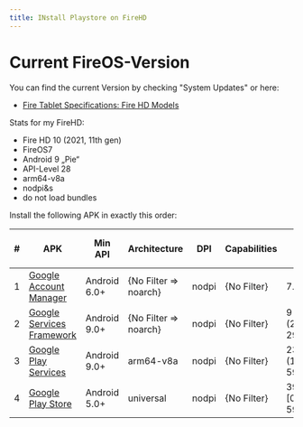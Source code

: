 ```yaml
---
title: INstall Playstore on FireHD
---
```


# Current FireOS-Version
You can find the current Version by checking "System Updates" or here:
* [Fire Tablet Specifications: Fire HD Models](https://developer.amazon.com/docs/fire-tablets/ft-device-specifications-firehd-models.html?v=firehd10_2021)

Stats for my FireHD:
* Fire HD 10 (2021, 11th gen)
* FireOS7
* Android 9 „Pie“
* API-Level 28
* arm64-v8a
* nodpi&s
* do not load bundles


Install the following APK in exactly this order:

	
| #		| APK																																																			| Min API		| Architecture				| DPI	| Capabilities	| Latest installed Version		| Released		|
|---	|---																																																			|---			|---						|---	|---			|---							|---			|
| 1		| [Google Account Manager](		https://www.apkmirror.com/?post_type=app_release&searchtype=apk&sortby=date&sort=desc&minapi-min=23&minapi-max=28&dpi%5B%5D=nodpi&s=Google+Account+Manager)						| Android 6.0+	| {No Filter => noarch}		| nodpi	| {No Filter}	| 7.1.2							| 2017-04-04	|
| 2		| [Google Services Framework](	https://www.apkmirror.com/?post_type=app_release&searchtype=apk&sortby=date&sort=desc&minapi-min=28&minapi-max=28&dpi%5B%5D=nodpi&s=Google+Services+Framework)					| Android 9.0+	| {No Filter => noarch}		| nodpi	| {No Filter}	| 9-6957767 (2021-08-29)		| 2021-08-29	|
| 3		| [Google Play Services](		https://www.apkmirror.com/?post_type=app_release&searchtype=apk&sortby=date&sort=desc&minapi-min=28&minapi-max=28&dpi%5B%5D=nodpi&arch%5B%5D=arm64-v8a&s=Google+Play+Services)	| Android 9.0+	| arm64-v8a					| nodpi	| {No Filter}	| 23.49.14 (100400-590296185)	| 2023-12-20	|
| 4		| [Google Play Store](			https://www.apkmirror.com/?post_type=app_release&searchtype=apk&sortby=date&sort=desc&minapi-min=21&minapi-max=28&dpi%5B%5D=nodpi&arch%5B%5D=universal&s=Google+Play+Store)		| Android 5.0+	| universal					| nodpi	| {No Filter}	| 39.1.21-21 [0] [PR] 594053428	| 2024-01-04	|